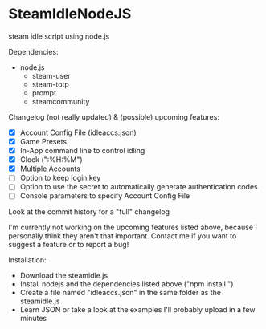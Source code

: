 # SteamIdleNodeJS
steam idle script using node.js

Dependencies:
* node.js
  * steam-user
  * steam-totp
  * prompt
  * steamcommunity

Changelog (not really updated) & (possible) upcoming features:
- [x] Account Config File (idleaccs.json)
- [x] Game Presets
- [x] In-App command line to control idling
- [x] Clock (":%H:%M")
- [x] Multiple Accounts
- [ ] Option to keep login key
- [ ] Option to use the secret to automatically generate authentication codes
- [ ] Console parameters to specify Account Config File

Look at the commit history for a "full" changelog

I'm currently not working on the upcoming features listed above, because I personally think they aren't that important.
Contact me if you want to suggest a feature or to report a bug!

Installation:
* Download the steamidle.js
* Install nodejs and the dependencies listed above ("npm install <module>")
* Create a file named "idleaccs.json" in the same folder as the steamidle.js
 * Learn JSON or take a look at the examples I'll probably upload in a few minutes
